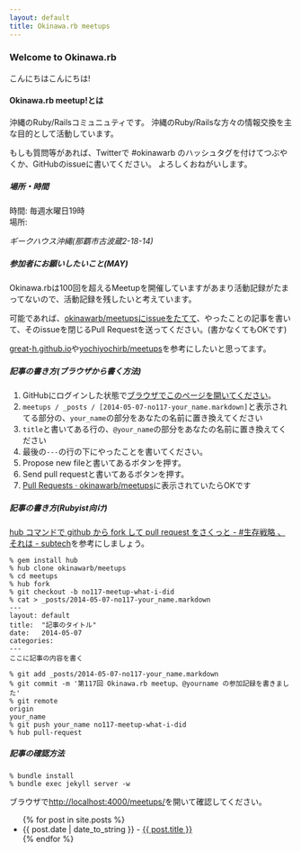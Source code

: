 ```yaml
---
layout: default
title: Okinawa.rb meetups
---
```

### <a name="welcome-to-github-pages" class="anchor" href="#welcome-to-github-pages"><span class="octicon octicon-link"></span></a>Welcome to Okinawa.rb
こんにちはこんにちは!

#### Okinawa.rb meetup!とは
沖縄のRuby/Railsコミュニュティです。
沖縄のRuby/Railsな方々の情報交換を主な目的として活動しています。

もしも質問等があれば、Twitterで #okinawarb のハッシュタグを付けてつぶやくか、GitHubのissueに書いてください。
よろしくおねがいします。

##### 場所・時間
時間: 毎週水曜日19時<br/>
場所: <address>ギークハウス沖縄(那覇市古波蔵2-18-14)</address>

##### 参加者にお願いしたいこと(MAY)
Okinawa.rbは100回を超えるMeetupを開催していますがあまり活動記録がたまってないので、活動記録を残したいと考えています。

可能であれば、[okinawarb/meetupsにissueをたてて](https://github.com/okinawarb/meetups/issues?state=open)、やったことの記事を書いて、そのissueを閉じるPull Requestを送ってください。(書かなくてもOKです)

[great-h.github.io](http://great-h.github.io/)や[yochiyochirb/meetups](https://github.com/yochiyochirb/meetups)を参考にしたいと思ってます。

##### 記事の書き方(ブラウザから書く方法)

1. GitHubにログインした状態で[ブラウザでこのページを開いてください](https://github.com/okinawarb/meetups/new/gh-pages/_posts?filename=2014-05-07-no117-your_name.markdown&value=---%0Alayout%3A+default%0Atitle%3A++%22Okinawa.rb%20meetup!%20%23117%20%E3%82%84%E3%81%A3%E3%81%9F%E3%81%93%E3%81%A8%20@your_name%22%0Adate%3A+++2014-05-07%0Acategories%0A---%0A%E3%81%93%E3%81%93%E3%81%AB%E3%82%84%E3%81%A3%E3%81%9F%E3%81%93%E3%81%A8%E3%82%92%E6%9B%B8%E3%81%84%E3%81%A6%E3%81%8F%E3%81%A0%E3%81%95%E3%81%84)。
2. `meetups / _posts / [2014-05-07-no117-your_name.markdown]`と表示されてる部分の、`your_name`の部分をあなたの名前に置き換えてください
3. `title`と書いてある行の、`@your_name`の部分をあなたの名前に置き換えてください
4. 最後の`---`の行の下にやったことを書いてください。
5. Propose new fileと書いてあるボタンを押す。
6. Send pull requestと書いてあるボタンを押す。
7. [Pull Requests · okinawarb/meetups](https://github.com/okinawarb/meetups/pulls)に表示されていたらOKです

##### 記事の書き方(Rubyist向け)
[hub コマンドで github から fork して pull request をさくっと - #生存戦略 、それは - subtech](https://subtech.g.hatena.ne.jp/secondlife/20120611/1339411825)を参考にしましょう。

```
% gem install hub
% hub clone okinawarb/meetups
% cd meetups
% hub fork
% git checkout -b no117-meetup-what-i-did
% cat > _posts/2014-05-07-no117-your_name.markdown
---
layout: default
title:  "記事のタイトル"
date:   2014-05-07
categories:
---
ここに記事の内容を書く

% git add _posts/2014-05-07-no117-your_name.markdown
% git commit -m '第117回 Okinawa.rb meetup、@yourname の参加記録を書きました'
% git remote
origin
your_name
% git push your_name no117-meetup-what-i-did
% hub pull-request
```

##### 記事の確認方法
```
% bundle install
% bundle exec jekyll server -w
```

ブラウザで[http://localhost:4000/meetups/](http://localhost:4000/meetups/)を開いて確認してください。

<!-- fixme -->
<ul>
{% for post in site.posts %}
  <li>{{ post.date | date_to_string }} - <a href="{{ site.baseurl }}{{ post.url }}">{{ post.title }}</a></li>
{% endfor %}
</ul>
